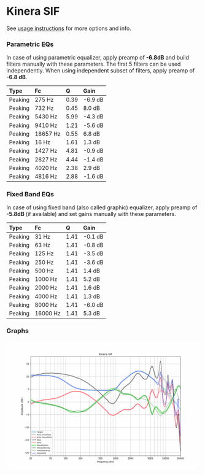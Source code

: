 # Kinera SIF
See [usage instructions](https://github.com/jaakkopasanen/AutoEq#usage) for more options and info.

### Parametric EQs
In case of using parametric equalizer, apply preamp of **-6.8dB** and build filters manually
with these parameters. The first 5 filters can be used independently.
When using independent subset of filters, apply preamp of **-6.8 dB**.

| Type    | Fc       |    Q | Gain    |
|:--------|:---------|:-----|:--------|
| Peaking | 275 Hz   | 0.39 | -6.9 dB |
| Peaking | 732 Hz   | 0.45 | 8.0 dB  |
| Peaking | 5430 Hz  | 5.99 | -4.3 dB |
| Peaking | 9410 Hz  | 1.21 | -5.6 dB |
| Peaking | 18657 Hz | 0.55 | 6.8 dB  |
| Peaking | 16 Hz    | 1.61 | 1.3 dB  |
| Peaking | 1427 Hz  | 4.81 | -0.9 dB |
| Peaking | 2827 Hz  | 4.44 | -1.4 dB |
| Peaking | 4020 Hz  | 2.38 | 2.9 dB  |
| Peaking | 4816 Hz  | 2.88 | -1.6 dB |

### Fixed Band EQs
In case of using fixed band (also called graphic) equalizer, apply preamp of **-5.8dB**
(if available) and set gains manually with these parameters.

| Type    | Fc       |    Q | Gain    |
|:--------|:---------|:-----|:--------|
| Peaking | 31 Hz    | 1.41 | -0.1 dB |
| Peaking | 63 Hz    | 1.41 | -0.8 dB |
| Peaking | 125 Hz   | 1.41 | -3.5 dB |
| Peaking | 250 Hz   | 1.41 | -3.6 dB |
| Peaking | 500 Hz   | 1.41 | 1.4 dB  |
| Peaking | 1000 Hz  | 1.41 | 5.2 dB  |
| Peaking | 2000 Hz  | 1.41 | 1.6 dB  |
| Peaking | 4000 Hz  | 1.41 | 1.3 dB  |
| Peaking | 8000 Hz  | 1.41 | -6.0 dB |
| Peaking | 16000 Hz | 1.41 | 5.3 dB  |

### Graphs
![](./Kinera%20SIF.png)